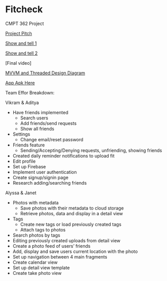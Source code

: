 # Fitcheck
CMPT 362 Project

[Project Pitch](https://youtu.be/XdCp8GB9n8I)

[Show and tell 1](https://www.youtube.com/watch?v=zNpKqRXaSfw)

[Show and tell 2](https://youtu.be/dD9AO0fXf0w)

[Final video]

[MVVM and Threaded Design Diagram](https://docs.google.com/presentation/d/1-6kyfsQC4NY7-8-WJaZxz-Bdg3-TN0iA57hgYJaKqJY/edit?usp=sharing)

<a download="app-release.apk" href="/app-release.apk" title="App APK Here">App Apk Here
</a>

Team Effor Breakdown:

Vikram & Aditya
- Have friends implemented 
  - Search users
  - Add friends/send requests
  - Show all friends
- Settings
  - Change email/reset password
- Friends feature
  -  Sending/Accepting/Denying requests, unfriending, showing friends
- Created daily reminder notifications to upload fit
- Edit profile
- Set up Firebase 
- Implement user authentication
- Create signup/signin page
- Research adding/searching friends


Alyssa & Janet
- Photos with metadata
  - Save photos with their metadata to cloud storage
  - Retrieve photos, data  and display in a detail view
- Tags
  - Create new tags or load previously created tags
  - Attach tags to photos
- Search photos by tags 
- Editing previously created uploads from detail view
- Create a photo feed of users’ friends
- Add, display and save users current location with the photo
- Set up navigation between 4 main fragments
- Create calendar view
- Set up detail view template
- Create take photo view


